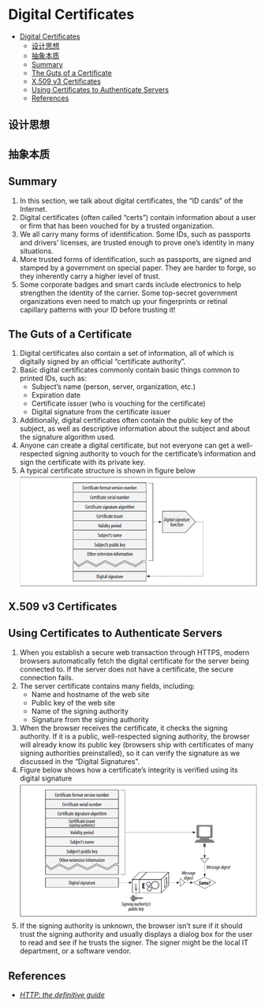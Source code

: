 # Digital Certificates


<!-- TOC -->

- [Digital Certificates](#digital-certificates)
    - [设计思想](#设计思想)
    - [抽象本质](#抽象本质)
    - [Summary](#summary)
    - [The Guts of a Certificate](#the-guts-of-a-certificate)
    - [X.509 v3 Certificates](#x509-v3-certificates)
    - [Using Certificates to Authenticate Servers](#using-certificates-to-authenticate-servers)
    - [References](#references)

<!-- /TOC -->


## 设计思想


## 抽象本质


## Summary
1. In this section, we talk about digital certificates, the “ID cards” of the Internet. 
2. Digital certificates (often called “certs”) contain information about a user or firm that has been vouched for by a trusted organization.
3. We all carry many forms of identification. Some IDs, such as passports and drivers’ licenses, are trusted enough to prove one’s identity in many situations.
4. More trusted forms of identification, such as passports, are signed and stamped by a government on special paper. They are harder to forge, so they inherently carry a higher level of trust.
5.  Some corporate badges and smart cards include electronics to help strengthen the identity of the carrier. Some top-secret government organizations even need to match up your fingerprints or retinal capillary patterns with your ID before trusting it!


## The Guts of a Certificate
1. Digital certificates also contain a set of information, all of which is digitally signed by an official “certificate authority”. 
2. Basic digital certificates commonly contain basic things common to printed IDs, such as:
    * Subject’s name (person, server, organization, etc.)
    * Expiration date
    * Certificate issuer (who is vouching for the certificate)
    * Digital signature from the certificate issuer
3. Additionally, digital certificates often contain the public key of the subject, as well as descriptive information about the subject and about the signature algorithm used.
4. Anyone can create a digital certificate, but not everyone can get a well-respected signing authority to vouch for the certificate’s information and sign the certificate with its private key. 
5. A typical certificate structure is shown in figure below
    <img src="./images/08.png" width="600" style="display: block; margin: 5px 0 10px 0;" />


## X.509 v3 Certificates


## Using Certificates to Authenticate Servers
1. When you establish a secure web transaction through HTTPS, modern browsers automatically fetch the digital certificate for the server being connected to. If the server does not have a certificate, the secure connection fails. 
2. The server certificate contains many fields, including:
    * Name and hostname of the web site
    * Public key of the web site
    * Name of the signing authority
    * Signature from the signing authority
3. When the browser receives the certificate, it checks the signing authority. If it is a public, well-respected signing authority, the browser will already know its public key (browsers ship with certificates of many signing authorities preinstalled), so it can verify the signature as we discussed in the “Digital Signatures”.
4. Figure below shows how a certificate’s integrity is verified using its digital signature
    <img src="./images/09.png" width="600" style="display: block; margin: 5px 0 10px 0;" />
5. If the signing authority is unknown, the browser isn’t sure if it should trust the signing authority and usually displays a dialog box for the user to read and see if he trusts the signer. The signer might be the local IT department, or a software vendor.


## References
* [*HTTP: the definitive guide*](https://book.douban.com/subject/1440226/)
